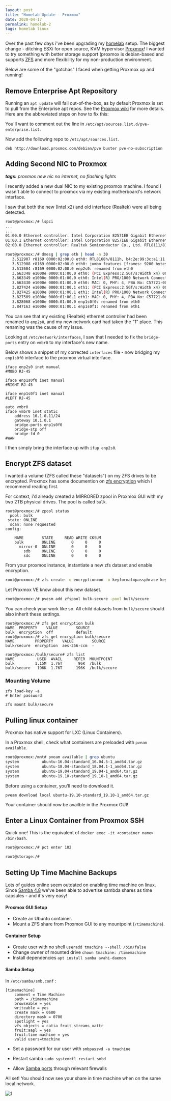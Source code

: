 ```yaml
---
layout: post
title: "Homelab Update - Proxmox"
date: 2020-04-17
permalink: homelab-2
tags: homelab linux
---
```


Over the past few days i've been upgrading my [homelab](/homelab) setup. The biggest change - ditching ESXi for open source, KVM hypervisor [Proxmox](https://www.proxmox.com/en/)! I wanted to try something with better storage support (proxmox is debian-based and supports [ZFS](https://en.wikipedia.org/wiki/ZFS) and more flexibility for my non-production environment.

Below are some of the "gotchas" I faced when getting Proxmox up and running!

## Remove Enterprise Apt Repository

Running an `apt update` will fail out-of-the-box, as by default Proxmox is set to pull from the Enterprise apt repos. See the [Proxmox wiki](https://pve.proxmox.com/wiki/Package_Repositories) for more details. Here are the abbreviated steps on how to fix this:

You'll want to comment out the line in `/etc/apt/sources.list.d/pve-enterprise.list`.

Now add the following repo to `/etc/apt/sources.list`.

```
deb http://download.proxmox.com/debian/pve buster pve-no-subscription
```

## Adding Second NIC to Proxmox

_**tags:** proxmox new nic no internet, no flashing lights_

I recently added a new dual NIC to my existing proxmox machine. I found I wasn't able to connect to proxmox via my existing motherboard's network interface.

I saw that both the new (Intel x2) and old interface (Realtek) were all being detected.

```bash
root@proxmox:/# lspci
...
...
01:00.0 Ethernet controller: Intel Corporation 82571EB Gigabit Ethernet Controller (rev 06)
01:00.1 Ethernet controller: Intel Corporation 82571EB Gigabit Ethernet Controller (rev 06)
02:00.0 Ethernet controller: Realtek Semiconductor Co., Ltd. RTL8111/8168/8411 PCI Express Gigabit Ethernet Controller (rev 16)
```

```bash
root@proxmox:/# dmesg | grep eth | head -n 30
   3.512907 r8169 0000:02:00.0 eth0: RTL8168h/8111h, b4:2e:99:3c:a1:11, XID 541, IRQ 127
   3.512908 r8169 0000:02:00.0 eth0: jumbo features [frames: 9200 bytes, tx checksumming: ko]
   3.513604 r8169 0000:02:00.0 enp2s0: renamed from eth0
   3.663348 e1000e 0000:01:00.0 eth0: (PCI Express:2.5GT/s:Width x4) 00:15:17:6c:cc:55
   3.663349 e1000e 0000:01:00.0 eth0: Intel(R) PRO/1000 Network Connection
   3.663430 e1000e 0000:01:00.0 eth0: MAC: 0, PHY: 4, PBA No: C57721-005
   3.827424 e1000e 0000:01:00.1 eth1: (PCI Express:2.5GT/s:Width x4) 00:15:17:6c:cc:56
   3.827425 e1000e 0000:01:00.1 eth1: Intel(R) PRO/1000 Network Connection
   3.827509 e1000e 0000:01:00.1 eth1: MAC: 0, PHY: 4, PBA No: C57721-005
   3.828068 e1000e 0000:01:00.0 enp1s0f0: renamed from eth0
   3.847163 e1000e 0000:01:00.1 enp1s0f1: renamed from eth1
```

You can see that my existing (Realtek) ethernet controller had been renamed to `enp2s0`, and my new network card had taken the "1" place. This renaming was the cause of my issue.

Looking at `/etc/network/interfaces`, I saw that I needed to fix the `bridge-ports` entry on `vmbr0` to my interface's new name.

Below shows a snippet of my corrected `interfaces` file - now bridging my `enp1s0f0` interface to the proxmox virtual interface.

```
iface enp2s0 inet manual
#MOBO RJ-45

iface enp1s0f0 inet manual
#RIGHT RJ-45

iface enp1s0f1 inet manual
#LEFT RJ-45

auto vmbr0
iface vmbr0 inet static
	address 10.1.0.11/24
	gateway 10.1.0.1
	bridge-ports enp1s0f0
	bridge-stp off
	bridge-fd 0
#WAN
```

I then simply bring the interface up with `ifup enp2s0`.

## Encrypt ZFS dataset

I wanted a volume (ZFS called these "datasets") on my ZFS drives to be encrypted. Proxmox has some documention on [zfs encryption](https://pve.proxmox.com/wiki/ZFS_on_Linux#zfs_encryption) which I recommend reading first.

For context, i'd already created a MIRRORED zpool in Proxmox GUI with my two 2TB physical drives. The pool is called `bulk`.

```
root@proxmox:/# zpool status
  pool: bulk
 state: ONLINE
  scan: none requested
config:

	NAME        STATE     READ WRITE CKSUM
	bulk        ONLINE       0     0     0
	  mirror-0  ONLINE       0     0     0
	    sdb     ONLINE       0     0     0
	    sdc     ONLINE       0     0     0
```

From your proxmox instance, instantiate a new zfs dataset and enable encryption.

```bash
root@proxmox:/# zfs create -o encryption=on -o keyformat=passphrase keylocation=prompt bulk/secure
```

Let Proxmox VE know about this new dataset.

```bash
root@proxmox:/# pvesm add zfspool bulk-secure -pool bulk/secure
```

You can check your work like so. All child datasets from `bulk/secure` should also inherit these settings.

```
root@proxmox:/# zfs get encryption bulk
NAME  PROPERTY    VALUE        SOURCE
bulk  encryption  off          default
root@proxmox:/# zfs get encryption bulk/secure
NAME         PROPERTY    VALUE        SOURCE
bulk/secure  encryption  aes-256-ccm  -
```

```
root@proxmox:/bulk/secure# zfs list
NAME          USED  AVAIL     REFER  MOUNTPOINT
bulk         1.15M  1.76T       96K  /bulk
bulk/secure   196K  1.76T      196K  /bulk/secure
```

### Mounting Volume

```
zfs load-key -a
# Enter password

zfs mount bulk/secure
```

## Pulling linux container

Proxmox has native support for LXC (Linux Containers).

In a Proxmox shell, check what containers are preloaded with `pveam available`.

```bash
root@proxmox:/mnt# pveam available | grep ubuntu
system          ubuntu-16.04-standard_16.04.5-1_amd64.tar.gz
system          ubuntu-18.04-standard_18.04.1-1_amd64.tar.gz
system          ubuntu-19.04-standard_19.04-1_amd64.tar.gz
system          ubuntu-19.10-standard_19.10-1_amd64.tar.gz
```

Before using a container, you'll need to download it.

`pveam download local ubuntu-19.10-standard_19.10-1_amd64.tar.gz`

Your container should now be availble in the Proxmox GUI!

## Enter a Linux Container from Proxmox SSH

Quick one! This is the equivalent of `docker exec -it <container name> /bin/bash`.

```bash
root@proxmox:/# pct enter 102

root@storage:/#
```

## Setting Up Time Machine Backups

Lots of guides online seem outdated on enabling time machine on linux. Since [Samba 4.8](https://github.com/samba-team/samba/pull/64) we've been able to advertise sambda shares as time capsules - and it's very easy!

#### Proxmox GUI Setup

- Create an Ubuntu container.
- Mount a ZFS share from Proxmox GUI to any mountpoint (`/timemachine`).

#### Container Setup

- Create user with no shell `useradd tmachine --shell /bin/false`
- Change owner of mounted drive `chown tmachine: /timemachine`
- Install dependencies `apt install samba avahi-daemon`

#### Samba Setup

In `/etc/samba/smb.conf` :

```
[timemachine]
    comment = Time Machine
    path = /timemachine
    browseable = yes
    writeable = yes
    create mask = 0600
    directory mask = 0700
    spotlight = yes
    vfs objects = catia fruit streams_xattr
    fruit:aapl = yes
    fruit:time machine = yes
    valid users=tmachine
```
- Set a password for our user with `smbpasswd -a tmachine`

- Restart samba `sudo systemctl restart smbd`

- Allow [Samba ports](https://www.samba.org/~tpot/articles/firewall.html) through relevant firewalls

All set! You should now see your share in time machine when on the same local network.

![1]({{site.url}}/assets/resources-proxmox/1.png)
